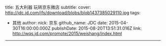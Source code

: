 title: 五大利器 玩转京东微店
subtitle: 
cover: http://jdc.jd.com/jfs/download/blobs/blob1437385029110.jpg
tags:
  - 其他
author:
  nick: 京东
  github_name: JDC
date: 2015-04-30T16:00:00.000Z
publishDate: 2015-08-20T13:51:31.016Z
link: http://wqs.jd.com/promote/2015/weishang/index.html
---